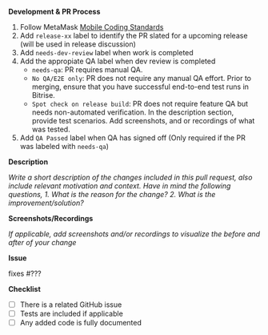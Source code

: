 <!--
Thanks for your contribution!

Please ensure that any applicable requirements below are satisfied before submitting this pull request. This will help ensure a quick and efficient review cycle.
-->

**Development & PR Process**
1. Follow MetaMask [Mobile Coding Standards](https://github.com/MetaMask/metamask-mobile/blob/main/.github/coding_guidelines/CODING_GUIDELINES.md)
2. Add `release-xx` label to identify the PR slated for a upcoming release (will be used in release discussion)
3. Add `needs-dev-review` label when work is completed
4. Add the appropiate QA label when dev review is completed
    - `needs-qa`: PR requires manual QA.
    - `No QA/E2E only`: PR does not require any manual QA effort. Prior to merging, ensure that you have successful end-to-end test runs in Bitrise. 
    - `Spot check on release build`: PR does not require feature QA but needs non-automated verification. In the description section, provide test scenarios. Add screenshots, and or recordings of what was tested.
5. Add `QA Passed` label when QA has signed off (Only required if the PR was labeled with `needs-qa`)

**Description**

_Write a short description of the changes included in this pull request, also include relevant motivation and context. Have in mind the following questions,_
_1. What is the reason for the change?_
_2. What is the improvement/solution?_

**Screenshots/Recordings**

_If applicable, add screenshots and/or recordings to visualize the before and after of your change_

**Issue**

fixes #???

**Checklist**

* [ ] There is a related GitHub issue
* [ ] Tests are included if applicable
* [ ] Any added code is fully documented
